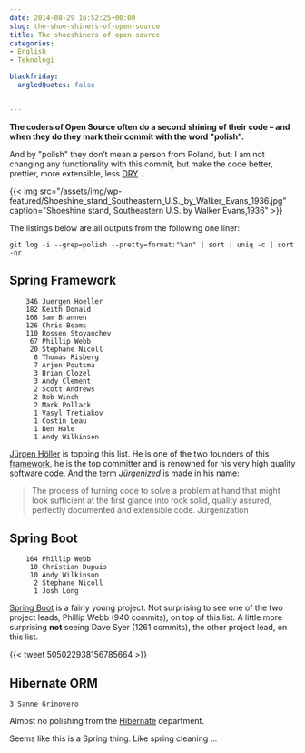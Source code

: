 ```yaml
---
date: 2014-08-29 16:52:25+00:00
slug: the-shoe-shiners-of-open-source
title: The shoeshiners of open source
categories:
- English
- Teknologi

blackfriday:
  angledQuotes: false


---
```


**The coders of Open Source often do a second shining of their code – and when they do they mark their commit with the word "polish".**

And by "polish" they don’t mean a person from Poland, but: I am not changing any functionality with this commit, but make the code better, prettier, more extensible, less [DRY](https://en.wikipedia.org/wiki/Don%27t_repeat_yourself) …

<!--more-->


{{< img src="/assets/img/wp-featured/Shoeshine_stand_Southeastern_U.S._by_Walker_Evans_1936.jpg" caption="Shoeshine stand, Southeastern U.S. by Walker Evans,1936" >}}



The listings below are all outputs from the following one liner:

`git log -i --grep=polish --pretty=format:"%an" | sort | uniq -c | sort -nr` 


## Spring Framework
        
        346 Juergen Hoeller
        182 Keith Donald
        168 Sam Brannen
        126 Chris Beams
        110 Rossen Stoyanchev
         67 Phillip Webb
         20 Stephane Nicoll
          8 Thomas Risberg
          7 Arjen Poutsma
          3 Brian Clozel
          3 Andy Clement
          2 Scott Andrews
          2 Rob Winch
          2 Mark Pollack
          1 Vasyl Tretiakov
          1 Costin Leau
          1 Ben Hale
          1 Andy Wilkinson

[Jürgen Höller](https://twitter.com/springjuergen) is topping this list. He is one of the two founders of this [framework](https://github.com/spring-projects/spring-framework), he is the top committer and is renowned for his very high quality software code. And the term [_Jürgenized_](http://olivergierke.de/2013/03/juergenized/) is made in his name:


<blockquote>The process of turning code to solve a problem at hand that might look sufficient at the first glance into rock solid, quality assured, perfectly documented and extensible code. Jürgenization</blockquote>

## Spring Boot
        
        164 Phillip Webb
         10 Christian Dupuis
         10 Andy Wilkinson
          2 Stephane Nicoll
          1 Josh Long
    

[Spring Boot](https://github.com/spring-projects/spring-boot) is a fairly young project. Not surprising to see one of the two project leads, Phillip Webb (940 commits), on top of this list. A little more surprising **not** seeing Dave Syer (1261 commits), the other project lead, on this list.

{{< tweet 505022938156785664 >}}


## Hibernate ORM
          
    3 Sanne Grinovero

Almost no polishing from the [Hibernate](https://github.com/hibernate/hibernate-orm) department.

Seems like this is a Spring thing. Like spring cleaning …
